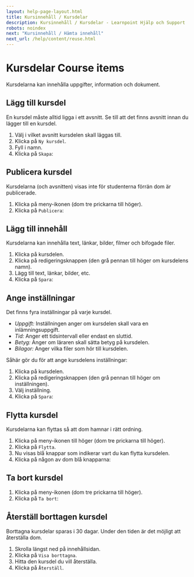 ```yaml
---
layout: help-page-layout.html
title: Kursinnehåll / Kursdelar
description: Kursinnehåll / Kursdelar - Learnpoint Hjälp och Support
robots: noindex
next: "Kursinnehåll / Hämta innehåll"
next_url: /help/content/reuse.html
---
```


<h1>
    <span lang="sv">Kursdelar</span>
    <span lang="en">Course items</span>
</h1>

<!-- only-in-swedish.html -->

Kursdelarna kan innehålla uppgifter, information och dokument.


## Lägg till kursdel

En kursdel måste alltid ligga i ett avsnitt. Se till att det finns avsnitt innan du lägger till en kursdel.

1. Välj i vilket avsnitt kursdelen skall läggas till.
2. Klicka på `Ny kursdel`.
3. Fyll i namn.
4. Klicka på `Skapa`:

<!-- desktop-recording.html, { src: "_assets/add-course-item.mp4", alt: "Lägg till kursdel", theme: "light" } -->


## Publicera kursdel

Kursdelarna (och avsnitten) visas inte för studenterna förrän dom är publicerade.

1. Klicka på meny-ikonen (dom tre prickarna till höger).
2. Klicka på `Publicera`:

<!-- desktop-screenshot.html, { src: "_assets/publish-course-item.png", alt: "Publicera kursdel", theme: "light" } -->


## Lägg till innehåll

Kursdelarna kan innehålla text, länkar, bilder, filmer och bifogade filer.

1. Klicka på kursdelen.
2. Klicka på redigeringsknappen (den grå pennan till höger om kursdelens namn).
3. Lägg till text, länkar, bilder, etc.
4. Klicka på `Spara`:

<!-- desktop-recording.html, { src: "_assets/add-course-item-content.mp4", alt: "Lägg till innehåll", theme: "light" } -->


## Ange inställningar

Det finns fyra inställningar på varje kursdel.

* *Uppgift:* Inställningen anger om kursdelen skall vara en inlämningsuppgift.
* *Tid:* Anger ett tidsintervall eller endast en sluttid.
* *Betyg:* Anger om läraren skall sätta betyg på kursdelen.
* *Bilagor:* Anger vilka filer som hör till kursdelen.

Såhär gör du för att ange kursdelens inställningar:

1. Klicka på kursdelen.
2. Klicka på redigeringsknappen (den grå pennan till höger om inställningen).
3. Välj inställning.
4. Klicka på `Spara`:

<!-- desktop-recording.html, { src: "_assets/course-item-settings.mp4", alt: "Ange inställningar", theme: "light" } -->


## Flytta kursdel

Kursdelarna kan flyttas så att dom hamnar i rätt ordning.

1. Klicka på meny-ikonen till höger (dom tre prickarna till höger).
2. Klicka på `Flytta`.
3. Nu visas blå knappar som indikerar vart du kan flytta kursdelen.
4. Klicka på någon av dom blå knapparna:

<!-- desktop-recording.html, { src: "_assets/move-course-item.mp4", alt: "Flytta kursdel", theme: "light" } -->


## Ta bort kursdel

1. Klicka på meny-ikonen (dom tre prickarna till höger).
2. Klicka på `Ta bort`:

<!-- desktop-screenshot.html, { src: "_assets/delete-course-item.png", alt: "Ta bort kursdel", theme: "light" } -->


## Återställ borttagen kursdel

Borttagna kursdelar sparas i 30 dagar. Under den tiden är det möjligt att återställa dom.

1. Skrolla längst ned på innehållsidan.
2. Klicka på `Visa borttagna`.
3. Hitta den kursdel du vill återställa.
4. Klicka på `Återställ`.